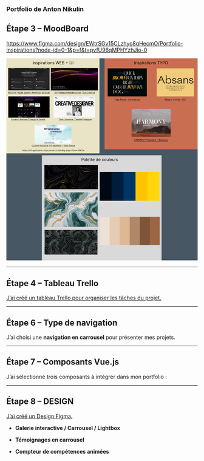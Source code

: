  ### Portfolio de Anton Nikulin

## Étape 3 – MoodBoard
https://www.figma.com/design/EWtrSGv15CLzhyo8qHecmO/Portfolio-inspirations?node-id=0-1&p=f&t=pvfU96qMPHYzhJio-0

![Moodboard](./Images/Portfolio%20inspirations.png)

---

## Étape 4 – Tableau Trello
[J’ai créé un tableau Trello pour organiser les tâches du projet.](https://trello.com/b/I7z7fyIg/portfolio)  

---

## Étape 6 – Type de navigation
J’ai choisi une **navigation en carrousel** pour présenter mes projets.  

---

## Étape 7 – Composants Vue.js
J’ai sélectionné trois composants à intégrer dans mon portfolio :  

---

## Étape 8 – DESIGN

[J’ai créé un Design Figma.](https://www.figma.com/design/htJaGuf2p0hcSKdd4VYRYU/ANTON-NIKULIN---DESIGN?node-id=0-1&m=dev&t=DluccTXI6l7nYdxu-1)  


- **Galerie interactive / Carrousel / Lightbox**  

- **Témoignages en carrousel**  

- **Compteur de compétences animées**  
